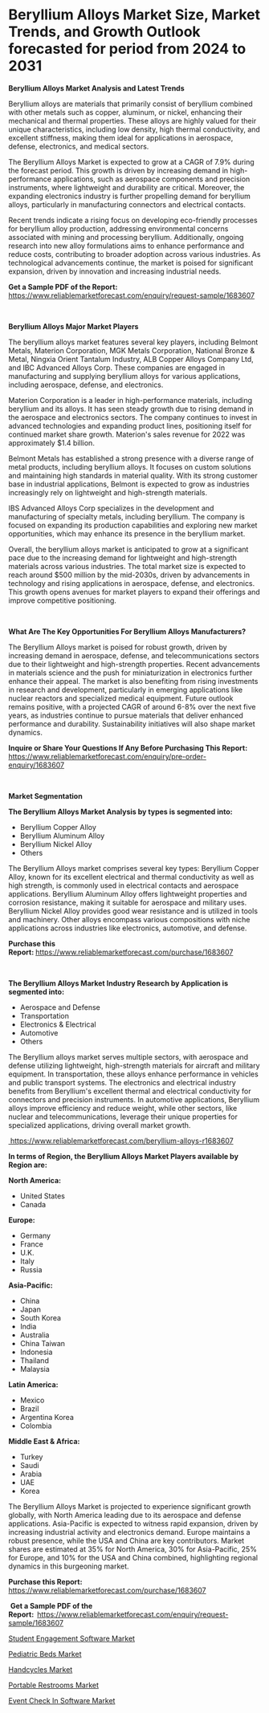 <p><h1>Beryllium Alloys Market Size, Market Trends, and Growth Outlook forecasted for period from 2024 to 2031</h1></p><p><strong>Beryllium Alloys Market Analysis and Latest Trends</strong></p>
<p><p>Beryllium alloys are materials that primarily consist of beryllium combined with other metals such as copper, aluminum, or nickel, enhancing their mechanical and thermal properties. These alloys are highly valued for their unique characteristics, including low density, high thermal conductivity, and excellent stiffness, making them ideal for applications in aerospace, defense, electronics, and medical sectors.</p><p>The Beryllium Alloys Market is expected to grow at a CAGR of 7.9% during the forecast period. This growth is driven by increasing demand in high-performance applications, such as aerospace components and precision instruments, where lightweight and durability are critical. Moreover, the expanding electronics industry is further propelling demand for beryllium alloys, particularly in manufacturing connectors and electrical contacts.</p><p>Recent trends indicate a rising focus on developing eco-friendly processes for beryllium alloy production, addressing environmental concerns associated with mining and processing beryllium. Additionally, ongoing research into new alloy formulations aims to enhance performance and reduce costs, contributing to broader adoption across various industries. As technological advancements continue, the market is poised for significant expansion, driven by innovation and increasing industrial needs.</p></p>
<p><strong>Get a Sample PDF of the Report:&nbsp;</strong> <a href="https://www.reliablemarketforecast.com/enquiry/request-sample/1683607?utm_campaign=1080&utm_medium=2&utm_source=Github&utm_content=ia&utm_term=15112024&utm_id=beryllium-alloys">https://www.reliablemarketforecast.com/enquiry/request-sample/1683607</a></p>
<p>&nbsp;</p>
<p><strong>Beryllium Alloys Major Market Players</strong></p>
<p><p>The beryllium alloys market features several key players, including Belmont Metals, Materion Corporation, MGK Metals Corporation, National Bronze & Metal, Ningxia Orient Tantalum Industry, ALB Copper Alloys Company Ltd, and IBC Advanced Alloys Corp. These companies are engaged in manufacturing and supplying beryllium alloys for various applications, including aerospace, defense, and electronics.</p><p>Materion Corporation is a leader in high-performance materials, including beryllium and its alloys. It has seen steady growth due to rising demand in the aerospace and electronics sectors. The company continues to invest in advanced technologies and expanding product lines, positioning itself for continued market share growth. Materion's sales revenue for 2022 was approximately $1.4 billion.</p><p>Belmont Metals has established a strong presence with a diverse range of metal products, including beryllium alloys. It focuses on custom solutions and maintaining high standards in material quality. With its strong customer base in industrial applications, Belmont is expected to grow as industries increasingly rely on lightweight and high-strength materials.</p><p>IBS Advanced Alloys Corp specializes in the development and manufacturing of specialty metals, including beryllium. The company is focused on expanding its production capabilities and exploring new market opportunities, which may enhance its presence in the beryllium market.</p><p>Overall, the beryllium alloys market is anticipated to grow at a significant pace due to the increasing demand for lightweight and high-strength materials across various industries. The total market size is expected to reach around $500 million by the mid-2030s, driven by advancements in technology and rising applications in aerospace, defense, and electronics. This growth opens avenues for market players to expand their offerings and improve competitive positioning.</p></p>
<p>&nbsp;</p>
<p><strong>What Are The Key Opportunities For Beryllium Alloys Manufacturers?</strong></p>
<p><p>The Beryllium Alloys market is poised for robust growth, driven by increasing demand in aerospace, defense, and telecommunications sectors due to their lightweight and high-strength properties. Recent advancements in materials science and the push for miniaturization in electronics further enhance their appeal. The market is also benefiting from rising investments in research and development, particularly in emerging applications like nuclear reactors and specialized medical equipment. Future outlook remains positive, with a projected CAGR of around 6-8% over the next five years, as industries continue to pursue materials that deliver enhanced performance and durability. Sustainability initiatives will also shape market dynamics.</p></p>
<p><strong>Inquire or Share Your Questions If Any Before Purchasing This Report:</strong> <a href="https://www.reliablemarketforecast.com/enquiry/pre-order-enquiry/1683607?utm_campaign=1080&utm_medium=2&utm_source=Github&utm_content=ia&utm_term=15112024&utm_id=beryllium-alloys">https://www.reliablemarketforecast.com/enquiry/pre-order-enquiry/1683607</a></p>
<p>&nbsp;</p>
<p><strong>Market Segmentation</strong></p>
<p><strong>The Beryllium Alloys Market Analysis by types is segmented into:</strong></p>
<p><ul><li>Beryllium Copper Alloy</li><li>Beryllium Aluminum Alloy</li><li>Beryllium Nickel Alloy</li><li>Others</li></ul></p>
<p><p>The Beryllium Alloys market comprises several key types: Beryllium Copper Alloy, known for its excellent electrical and thermal conductivity as well as high strength, is commonly used in electrical contacts and aerospace applications. Beryllium Aluminum Alloy offers lightweight properties and corrosion resistance, making it suitable for aerospace and military uses. Beryllium Nickel Alloy provides good wear resistance and is utilized in tools and machinery. Other alloys encompass various compositions with niche applications across industries like electronics, automotive, and defense.</p></p>
<p><strong>Purchase this Report:&nbsp;</strong><a href="https://www.reliablemarketforecast.com/purchase/1683607?utm_campaign=1080&utm_medium=2&utm_source=Github&utm_content=ia&utm_term=15112024&utm_id=beryllium-alloys">https://www.reliablemarketforecast.com/purchase/1683607</a></p>
<p>&nbsp;</p>
<p><strong>The Beryllium Alloys Market Industry Research by Application is segmented into:</strong></p>
<p><ul><li>Aerospace and Defense</li><li>Transportation</li><li>Electronics & Electrical</li><li>Automotive</li><li>Others</li></ul></p>
<p><p>The Beryllium alloys market serves multiple sectors, with aerospace and defense utilizing lightweight, high-strength materials for aircraft and military equipment. In transportation, these alloys enhance performance in vehicles and public transport systems. The electronics and electrical industry benefits from Beryllium's excellent thermal and electrical conductivity for connectors and precision instruments. In automotive applications, Beryllium alloys improve efficiency and reduce weight, while other sectors, like nuclear and telecommunications, leverage their unique properties for specialized applications, driving overall market growth.</p></p>
<p><a href="https://www.reliablemarketforecast.com/beryllium-alloys-r1683607?utm_campaign=1080&utm_medium=2&utm_source=Github&utm_content=ia&utm_term=15112024&utm_id=beryllium-alloys">&nbsp;https://www.reliablemarketforecast.com/beryllium-alloys-r1683607</a></p>
<p><strong>In terms of Region, the Beryllium Alloys Market Players available by Region are:</strong></p>
<p>
    <p> <strong> North America: </strong>
        <ul>
            <li>United States</li>
            <li>Canada</li>
        </ul>
        </p> 
    <p> <strong> Europe: </strong>
        <ul>
            <li>Germany</li>
            <li>France</li>
            <li>U.K.</li>
            <li>Italy</li>
            <li>Russia</li>
        </ul>
        </p> 
    <p> <strong> Asia-Pacific: </strong>
        <ul>
            <li>China</li>
            <li>Japan</li>
            <li>South Korea</li>
            <li>India</li>
            <li>Australia</li>
            <li>China Taiwan</li>
            <li>Indonesia</li>
            <li>Thailand</li>
            <li>Malaysia</li>
        </ul>
        </p> 
    <p> <strong> Latin America: </strong>
        <ul>
            <li>Mexico</li>
            <li>Brazil</li>
            <li>Argentina Korea</li>
            <li>Colombia</li>
        </ul>
        </p> 
    <p> <strong> Middle East & Africa: </strong>
        <ul>
            <li>Turkey</li>
            <li>Saudi</li>
            <li>Arabia</li>
            <li>UAE</li>
            <li>Korea</li>
        </ul>
    </p>
    </p>
<p><p>The Beryllium Alloys Market is projected to experience significant growth globally, with North America leading due to its aerospace and defense applications. Asia-Pacific is expected to witness rapid expansion, driven by increasing industrial activity and electronics demand. Europe maintains a robust presence, while the USA and China are key contributors. Market shares are estimated at 35% for North America, 30% for Asia-Pacific, 25% for Europe, and 10% for the USA and China combined, highlighting regional dynamics in this burgeoning market.</p></p>
<p><strong>Purchase this Report: </strong><a href="https://www.reliablemarketforecast.com/purchase/1683607?utm_campaign=1080&utm_medium=2&utm_source=Github&utm_content=ia&utm_term=15112024&utm_id=beryllium-alloys">https://www.reliablemarketforecast.com/purchase/1683607</a></p>
<p>&nbsp;<strong>Get a Sample PDF of the Report:&nbsp;&nbsp;</strong><a href="https://www.reliablemarketforecast.com/enquiry/request-sample/1683607?utm_campaign=1080&utm_medium=2&utm_source=Github&utm_content=ia&utm_term=15112024&utm_id=beryllium-alloys">https://www.reliablemarketforecast.com/enquiry/request-sample/1683607</a></p>
<p><strong></strong></p>
<p><p><a href="https://issuu.com/reportprime-2/docs/student-engagement-software-market-_740ad2779df5c0?utm_campaign=1080&utm_medium=2&utm_source=Github&utm_content=ia&utm_term=15112024&utm_id=beryllium-alloys">Student Engagement Software Market</a></p><p><a href="https://www.linkedin.com/pulse/top-trends-transforming-pediatric-beds-market-2024-p4hpc?utm_campaign=1080&utm_medium=2&utm_source=Github&utm_content=ia&utm_term=15112024&utm_id=beryllium-alloys">Pediatric Beds Market</a></p><p><a href="https://www.linkedin.com/pulse/global-perspectives-handcycles-market-trends-forecast-r0lkc?utm_campaign=1080&utm_medium=2&utm_source=Github&utm_content=ia&utm_term=15112024&utm_id=beryllium-alloys">Handcycles Market</a></p><p><a href="https://www.linkedin.com/pulse/portable-restrooms-industry-sector-market-dynamics-future-qu0vc?utm_campaign=1080&utm_medium=2&utm_source=Github&utm_content=ia&utm_term=15112024&utm_id=beryllium-alloys">Portable Restrooms Market</a></p><p><a href="https://issuu.com/reportprime-2/docs/event-check-in-software-market-size_b27dda8af5575c?utm_campaign=1080&utm_medium=2&utm_source=Github&utm_content=ia&utm_term=15112024&utm_id=beryllium-alloys">Event Check In Software Market</a></p></p>